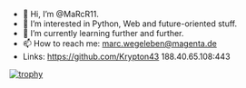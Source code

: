 - 👋 Hi, I’m @MaRcR11.
- 👀 I’m interested in Python, Web and future-oriented stuff.
- 🌱 I’m currently learning further and further.
- 📫 How to reach me: marc.wegeleben@magenta.de
- Links: https://github.com/Krypton43 188.40.65.108:443

[![trophy](https://github-profile-trophy.vercel.app/?username=MaRcR11&theme=onedark)](https://github.com/ryo-ma/github-profile-trophy)


<!---
MaRcR11/MaRcR11 is a ✨ special ✨ repository because its `README.md` (this file) appears on your GitHub profile.
You can click the Preview link to take a look at your changes.
--->

